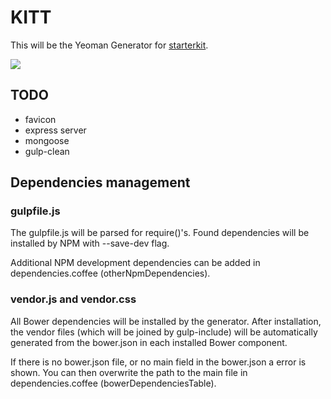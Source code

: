 # KITT

This will be the Yeoman Generator for [starterkit](https://github.com/mustardamus/starterkit).

![](http://www.lydogbillede.dk/wp-content/uploads/2012/10/kitt.jpeg)

## TODO

  - favicon
  - express server
  - mongoose
  - gulp-clean

## Dependencies management

### gulpfile.js

The gulpfile.js will be parsed for require()'s. Found dependencies
will be installed by NPM with --save-dev flag.

Additional NPM development dependencies can be added in
dependencies.coffee (otherNpmDependencies).

### vendor.js and vendor.css

All Bower dependencies will be installed by the generator. After
installation, the vendor files (which will be joined by gulp-include)
will be automatically generated from the bower.json in each installed
Bower component.

If there is no bower.json file, or no main field in the bower.json
a error is shown. You can then overwrite the path to the main file
in dependencies.coffee (bowerDependenciesTable).

